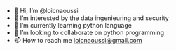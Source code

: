 - 👋 Hi, I’m @loicnaoussi
- 👀 I’m interested by the  data ingenieuring and security
- 🌱 I’m currently learning python language 
- 💞️ I’m looking to collaborate on  python programming
- 📫 How to reach me   loicnaoussi@gmail.com

<!---
loicnaoussi/loicnaoussi is a ✨ special ✨ repository because its `README.md` (this file) appears on your GitHub profile.
You can click the Preview link to take a look at your changes.
--->
